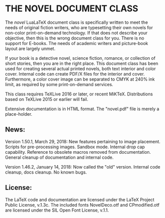 # THE NOVEL DOCUMENT CLASS

The *novel* LuaLaTeX document class is specifically written to meet the needs of original fiction writers, who are typesetting their own novels for non-color print-on-demand technology. If that does not describe your objective, then this is the wrong document class for you. There is no support for E-books. The needs of academic writers and picture-book layout are largely unmet.

If your book is a detective novel, science fiction, romance, or collection of short stories, then you are in the right place. This document class has been used for creating several actual printed novels, both text interior and color cover. Internal code can create PDF/X files for the interior and cover. Furthermore, a color cover image can be separated to CMYK at 240% ink limit, as required by some print-on-demand services.

This class requires TeXLive 2016 or later, or recent MiKTeX. Distributions based on TeXLive 2015 or earlier will fail.

Extensive documentation is in HTML format. The "novel.pdf" file is merely a place-holder.

## News:

Version 1.50.1, March 29, 2018: New features pertaining to image placement. Scripts for pre-processing images. Sandbox mode. Internal drop cap capability. Reference to obsolete macros removed from documentation. General cleanup of documentation and internal code.

Version 1.46.2, January 14, 2018: Now called the "old" version. Internal code cleanup, docs cleanup. No known bugs.

## License:

The LaTeX code and documentation are licensed under the LaTeX Project Public License, v.1.3c. The included fonts NovelDeco.otf and CPmodified.otf are licensed under the SIL Open Font License, v.1.1.

